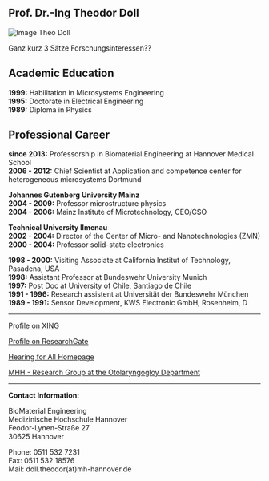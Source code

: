## Prof. Dr.-Ing Theodor Doll
![Image Theo Doll](.jpg)

 Ganz kurz 3 Sätze Forschungsinteressen??



**Academic Education**
---  
**1999:** Habilitation in Microsystems Engineering   
**1995:** Doctorate in Electrical Engineering   
**1989:** Diploma in Physics    

**Professional Career**
---
**since 2013:** 	Professorship in Biomaterial Engineering at Hannover Medical School   
**2006 - 2012:** 	Chief Scientist at Application and competence center for heterogeneous microsystems Dortmund 

**Johannes Gutenberg University Mainz**       
**2004 - 2009:** 	Professor microstructure physics     
**2004 - 2006:**  	Mainz Institute of Microtechnology, CEO/CSO
  
**Technical University Ilmenau**    
**2002 - 2004:** 	Director of the Center of Micro- and Nanotechnologies (ZMN)    
**2000 - 2004:** 	Professor solid-state electronics
   
**1998 - 2000:** 	Visiting Associate at California Institut of Technology, Pasadena, USA   
**1998:** 			Assistant Professor at Bundeswehr University Munich   
**1997:** 			Post Doc at University of Chile, Santiago de Chile   
**1991 - 1996:** 	Research assistent at Universität der Bundeswehr München   
**1989 - 1991:** 	Sensor Development, KWS Electronic GmbH, Rosenheim, D   

***
[Profile on XING](https://www.xing.com/profile/Theodor_Doll)

[Profile on ResearchGate](http://www.researchgate.net/profile/Theodor_Doll)

[Hearing for All Homepage](http://hearing4all.eu/EN/)

[MHH - Research Group at the Otolaryngogloy Department](http://www.mh-hannover.de/18078.98.html?&L=1&no_cache=1)
***

**Contact Information:**

BioMaterial Engineering    
Medizinische Hochschule Hannover    
Feodor-Lynen-Straße 27    
30625 Hannover

Phone: 0511 532 7231   
Fax: 0511 532 18576   
Mail: doll.theodor(at)mh-hannover.de